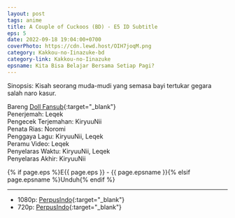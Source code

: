 ```yaml
---
layout: post
tags: anime
title: A Couple of Cuckoos (BD) - E5 ID Subtitle
eps: 5
date: 2022-09-18 19:04:00+0700
coverPhoto: https://cdn.lewd.host/OIH7joqM.png
category: Kakkou-no-Iinazuke-bd
category-link: Kakkou-no-Iinazuke
epsname: Kita Bisa Belajar Bersama Setiap Pagi?
---
```


Sinopsis: Kisah seorang muda-mudi yang semasa bayi tertukar gegara salah naro kasur.

Bareng [Doll Fansub](https://www.perpusindo.info/user/Leqek){:target="_blank"}<br>
Penerjemah: Leqek<br>
Pengecek Terjemahan: KiryuuNii<br>
Penata Rias: Noromi<br>
Penggaya Lagu: KiryuuNii, Leqek<br>
Peramu Video: Leqek<br>
Penyelaras Waktu: KiryuuNii, Leqek<br>
Penyelaras Akhir: KiryuuNii<br>

{% if page.eps %}E{{ page.eps }} - {{ page.epsname }}{% elsif page.epsname %}Unduh{% endif %}

---
- 1080p: [PerpusIndo](https://www.perpusindo.info/berkas/D94D9bIV){:target="_blank"}<br>
- 720p: [PerpusIndo](https://www.perpusindo.info/berkas/nNfH8jLm){:target="_blank"}
